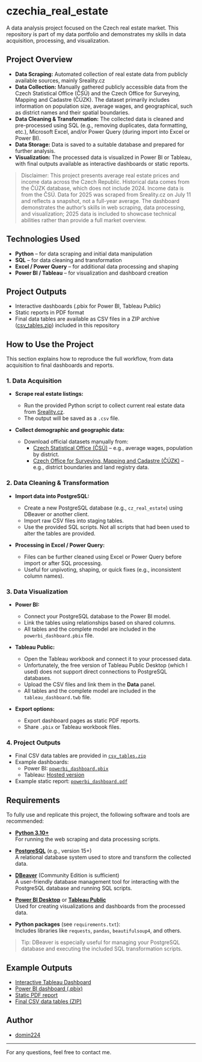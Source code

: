 # czechia_real_estate

A data analysis project focused on the Czech real estate market. This repository is part of my data portfolio and demonstrates my skills in data acquisition, processing, and visualization.

## Project Overview

- **Data Scraping:** Automated collection of real estate data from publicly available sources, mainly Sreality.cz
- **Data Collection:** Manually gathered publicly accessible data from the Czech Statistical Office (ČSÚ) and the Czech Office for Surveying, Mapping and Cadastre (ČÚZK). The dataset primarily includes information on population size, average wages, and geographical, such as district names and their spatial boundaries.
- **Data Cleaning & Transformation:** The collected data is cleaned and pre-processed using SQL (e.g., removing duplicates, data formatting, etc.), Microsoft Excel, and/or Power Query (during import into Excel or Power BI).
- **Data Storage:** Data is saved to a suitable database and prepared for further analysis.
- **Visualization:** The processed data is visualized in Power BI or Tableau, with final outputs available as interactive dashboards or static reports.

> Disclaimer:
> This project presents average real estate prices and income data across the Czech Republic. Historical data comes from the ČÚZK database, which does not include 2024. Income data is from the ČSÚ. Data for 2025 was scraped from Sreality.cz on July 11 and reflects a snapshot, not a full-year average. The dashboard demonstrates the author’s skills in web scraping, data processing, and visualization; 2025 data is included to showcase technical abilities rather than provide a full market overview.

## Technologies Used

- **Python** – for data scraping and initial data manipulation
- **SQL** – for data cleaning and transformation
- **Excel / Power Query** – for additional data processing and shaping
- **Power BI / Tableau** – for visualization and dashboard creation

## Project Outputs

- Interactive dashboards (.pbix for Power BI, Tableau Public)
- Static reports in PDF format
- Final data tables are available as CSV files in a ZIP archive ([csv_tables.zip](csv_tables.zip)) included in this repository

## How to Use the Project

This section explains how to reproduce the full workflow, from data acquisition to final dashboards and reports.

### 1. Data Acquisition

- **Scrape real estate listings:**
  - Run the provided Python script to collect current real estate data from [Sreality.cz](https://www.sreality.cz).
  - The output will be saved as a `.csv` file.

- **Collect demographic and geographic data:**
  - Download official datasets manually from:
    - [Czech Statistical Office (ČSÚ)](https://www.czso.cz) – e.g., average wages, population by district.
    - [Czech Office for Surveying, Mapping and Cadastre (ČÚZK)](https://www.cuzk.cz) – e.g., district boundaries and land registry data.

### 2. Data Cleaning & Transformation

- **Import data into PostgreSQL:**
  - Create a new PostgreSQL database (e.g., `cz_real_estate`) using DBeaver or another client.
  - Import raw CSV files into staging tables.
  - Use the provided SQL scripts. Not all scripts that had been used to alter the tables are provided.

- **Processing in Excel / Power Query:**
  - Files can be further cleaned using Excel or Power Query before import or after SQL processing.
  - Useful for unpivoting, shaping, or quick fixes (e.g., inconsistent column names).

### 3. Data Visualization

- **Power BI:**
  - Connect your PostgreSQL database to the Power BI model.
  - Link the tables using relationships based on shared columns.
  - All tables and the complete model are included in the `powerbi_dashboard.pbix` file.

- **Tableau Public:**
  - Open the Tableau workbook and connect it to your processed data.
  - Unfortunately, the free version of Tableau Public Desktop (which I used) does not support direct connections to PostgreSQL databases.
  - Upload the CSV files and link them in the **Data** panel.
  - All tables and the complete model are included in the `tableau_dashboard.twb` file.

- **Export options:**
  - Export dashboard pages as static PDF reports.
  - Share `.pbix` or Tableau workbook files.
 
### 4. Project Outputs

- Final CSV data tables are provided in [`csv_tables.zip`](csv_tables.zip)
- Example dashboards:
  - Power BI: [`powerbi_dashboard.pbix`](powerbi_dashboard.pbix)
  - Tableau: [Hosted version](https://public.tableau.com/views/Czechia_dashboard/Dashboard1)
- Example static report: [`powerbi_dashboard.pdf`](powerbi_dashboard.pdf)

## Requirements

To fully use and replicate this project, the following software and tools are recommended:

- **[Python 3.10+](https://www.python.org/downloads/)**  
  For running the web scraping and data processing scripts.

- **[PostgreSQL](https://www.postgresql.org/)** (e.g., version 15+)  
  A relational database system used to store and transform the collected data.

- **[DBeaver](https://dbeaver.io/)** (Community Edition is sufficient)  
  A user-friendly database management tool for interacting with the PostgreSQL database and running SQL scripts.

- **[Power BI Desktop](https://powerbi.microsoft.com/en-us/desktop/)** or **[Tableau Public](https://public.tableau.com/)**  
  Used for creating visualizations and dashboards from the processed data.

- **Python packages** (see `requirements.txt`):  
  Includes libraries like `requests`, `pandas`, `beautifulsoup4`, and others.

> Tip: DBeaver is especially useful for managing your PostgreSQL database and executing the included SQL transformation scripts.

## Example Outputs

- [Interactive Tableau Dashboard](https://public.tableau.com/views/Czechia_dashboard/Dashboard1?:language=en-US&:sid=&:redirect=auth&:display_count=n&:origin=viz_share_link)
- [Power BI dashboard (.pbix)](powerbi_dashboard.pbix)
- [Static PDF report](powerbi_dashboard.pdf)
- [Final CSV data tables (ZIP)](csv_tables.zip)


## Author

- [domin224](https://github.com/domin224)

---

For any questions, feel free to contact me.
